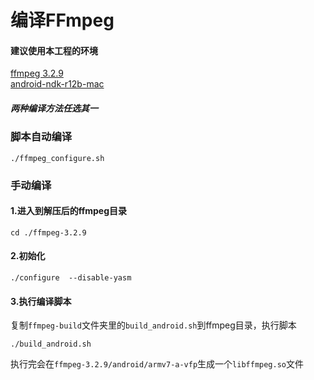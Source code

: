 # 编译FFmpeg
#### 建议使用本工程的环境 
[ffmpeg 3.2.9](https://github.com/FFmpeg/FFmpeg/archive/n3.2.9.zip)  
[android-ndk-r12b-mac](https://dl.google.com/android/repository/android-ndk-r12b-darwin-x86_64.zip)

##### 两种编译方法任选其一

### 脚本自动编译
```
./ffmpeg_configure.sh
```

### 手动编译
#### 1.进入到解压后的ffmpeg目录
```
cd ./ffmpeg-3.2.9
```

#### 2.初始化

```
./configure  --disable-yasm
```

#### 3.执行编译脚本
复制`ffmpeg-build`文件夹里的`build_android.sh`到ffmpeg目录，执行脚本

```
./build_android.sh
```
执行完会在`ffmpeg-3.2.9/android/armv7-a-vfp`生成一个`libffmpeg.so`文件
